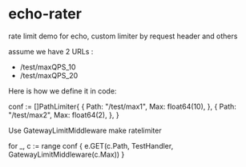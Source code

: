 # echo-rater
rate limit demo for echo, custom limiter by request header and others

assume we have 2 URLs :

- /test/maxQPS_10
- /test/maxQPS_20

Here is how we define it in code:

conf := []PathLimiter{
  {
    Path: "/test/max1",
    Max:  float64(10),
  },
  {
    Path: "/test/max2",
    Max:  float64(2),
  },
}

Use GatewayLimitMiddleware make ratelimiter

for _, c := range conf {
  e.GET(c.Path, TestHandler, GatewayLimitMiddleware(c.Max))
}
